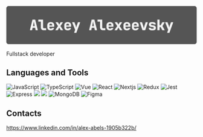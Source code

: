 ![Header](https://github.com/AleshaIdetRvat/aleshaidetrvat/blob/main/assets/headerForGitHubReadMe.gif)

Fullstack developer

## Languages and Tools

![JavaScript](https://img.shields.io/badge/JavaScript-333333?style=flat&logo=javascript&logoWidth=18)
![TypeScript](https://img.shields.io/badge/TypeScript-333333?style=flat&logo=typescript&logoWidth=18)
![Vue](https://img.shields.io/badge/Vue-333333?style=flat&logo=Vuedotjs&logoWidth=20)
![React](https://img.shields.io/badge/React-333333?style=flat&logo=React&logoWidth=20)
![Nextjs](https://img.shields.io/badge/next.js-333333?style=flat&logoWidth=20&logo=nextdotjs&logoColor=white)
![Redux](https://img.shields.io/badge/Redux-333333?style=flat&logo=Redux&logoWidth=18)
![Jest](https://img.shields.io/badge/Jest-333333?style=flat&logo=Jest&logoWidth=18)
![Express](https://img.shields.io/badge/Express-333333?style=flat&logo=express&logoWidth=18)
![](https://img.shields.io/badge/postgresql-4169e1?style=flat&logo=postgresql&logoColor=white)
![](https://img.shields.io/badge/Nestjs-333333?style=flat&logo=Nestjs&logoWidth=18)
![MongoDB](https://img.shields.io/badge/MongoDB-333333?style=flat&logo=MongoDB&logoWidth=18)
![Figma](https://img.shields.io/badge/Figma-333333?style=flat&logo=Figma&logoWidth=18)


## Contacts
https://www.linkedin.com/in/alex-abels-1905b322b/
